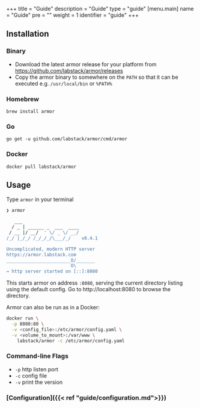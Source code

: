 +++
title = "Guide"
description = "Guide"
type = "guide"
[menu.main]
  name = "Guide"
  pre = "<i class='fas fa-book'></i>"
  weight = 1
  identifier = "guide"
+++

## Installation

### Binary

- Download the latest armor release for your platform from https://github.com/labstack/armor/releases
- Copy the armor binary to somewhere on the `PATH` so that it can be executed e.g. `/usr/local/bin` or `%PATH%`

### Homebrew

`brew install armor`

### Go

`go get -u github.com/labstack/armor/cmd/armor`

### Docker

`docker pull labstack/armor`

## Usage

Type `armor` in your terminal

```sh
❯ armor

   ___
  / _ | ______ _  ___  ____
 / __ |/ __/  ' \/ _ \/ __/
/_/ |_/_/ /_/_/_/\___/_/    v0.4.1

Uncomplicated, modern HTTP server
https://armor.labstack.com
________________________O/_______
                        O\
⇛ http server started on [::]:8080
```

This starts armor on address `:8080`, serving the current directory listing using
the default config. Go to http://localhost:8080 to browse the directory.

Armor can also be run as in a Docker:

```sh
docker run \
  -p 8080:80 \
  -v <config_file>:/etc/armor/config.yaml \
  -v <volume_to_mount>:/var/www \
    labstack/armor -c /etc/armor/config.yaml
```

### Command-line Flags

- `-p` http listen port
- `-c` config file
- `-v` print the version

### [Configuration]({{< ref "guide/configuration.md">}})
